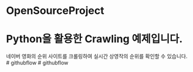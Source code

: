 # OpenSourceProject
# Python을 활용한 Crawling 예제입니다.

네이버 영화의 순위 사이트를 크롤링하여 실시간 상영작의 순위를 확인할 수 있습니다.
#   g i t h u b f l o w  
 # githubflow
